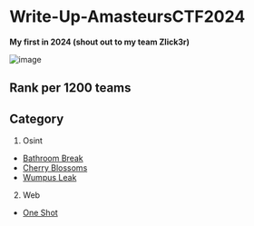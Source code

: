 # Write-Up-AmasteursCTF2024
**My first in 2024 (shout out to my team Zlick3r)**

![image](https://github.com/NguyenCongHaiNam/Write-Up-AmasteursCTF2024/assets/116544941/5f91e664-b259-4cb1-890a-2f27ddaaf89c)

## Rank per 1200 teams

## Category

 1. Osint
 - [Bathroom Break](https://github.com/NguyenCongHaiNam/Write-Up-AmasteursCTF2024/blob/main/osint/bathroom-break.md)
 - [Cherry Blossoms](https://github.com/NguyenCongHaiNam/Write-Up-AmasteursCTF2024/blob/main/osint/cherry-blossoms.md)
 - [Wumpus Leak](https://github.com/NguyenCongHaiNam/Write-Up-AmasteursCTF2024/blob/main/osint/wumpus-leak.py)
 2. Web
 - [One Shot](https://github.com/NguyenCongHaiNam/Write-Up-AmasteursCTF2024/blob/main/web/one-shot.md)

